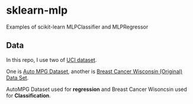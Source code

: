 # sklearn-mlp
Examples of scikit-learn MLPClassifier and MLPRegressor

## Data 
In this repo, I use two of [UCI dataset](https://archive.ics.uci.edu/ml/datasets.php).

One is [Auto MPG Dataset](https://archive.ics.uci.edu/ml/datasets/Auto+MPG), another is [Breast Cancer Wisconsin (Original) Data Set](https://archive.ics.uci.edu/ml/datasets/Breast+Cancer+Wisconsin+%28Original%29).

AutoMPG Dataset used for **regression** and Breast Cancer Wisoncsin used for **Classification**.
